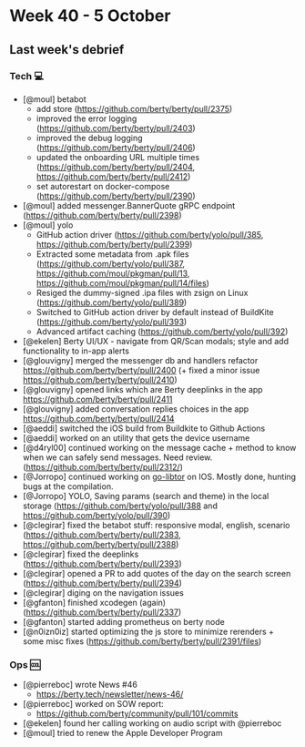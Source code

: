 # Week 40 - 5 October

## Last week's debrief

### Tech :computer:

* [@moul] betabot
    * add store (https://github.com/berty/berty/pull/2375)
    * improved the error logging (https://github.com/berty/berty/pull/2403)
    * improved the debug logging (https://github.com/berty/berty/pull/2406)
    * updated the onboarding URL multiple times (https://github.com/berty/berty/pull/2404, https://github.com/berty/berty/pull/2412)
    * set autorestart on docker-compose (https://github.com/berty/berty/pull/2390)
* [@moul] added messenger.BannerQuote gRPC endpoint (https://github.com/berty/berty/pull/2398)
* [@moul] yolo
    * GitHub action driver (https://github.com/berty/yolo/pull/385, https://github.com/berty/berty/pull/2399)
    * Extracted some metadata from .apk files (https://github.com/berty/yolo/pull/387, https://github.com/moul/pkgman/pull/13, https://github.com/moul/pkgman/pull/14/files)
    * Resiged the dummy-signed .ipa files with zsign on Linux (https://github.com/berty/yolo/pull/389)
    * Switched to GitHub action driver by default instead of BuildKite (https://github.com/berty/yolo/pull/393)
    * Advanced artifact caching (https://github.com/berty/yolo/pull/392)
* [@ekelen] Berty UI/UX - navigate from QR/Scan modals; style and add functionality to in-app alerts
* [@glouvigny] merged the messenger db and handlers refactor https://github.com/berty/berty/pull/2400 (+ fixed a minor issue https://github.com/berty/berty/pull/2410)
* [@glouvigny] opened links which are Berty deeplinks in the app https://github.com/berty/berty/pull/2411
* [@glouvigny] added conversation replies choices in the app https://github.com/berty/berty/pull/2414
* [@aeddi] switched the iOS build from Buildkite to Github Actions
* [@aeddi] worked on an utility that gets the device username 
* [@d4ryl00] continued working on the message cache + method to know when we can safely send messages. Need review. (https://github.com/berty/berty/pull/2312/)
* [@Jorropo] continued working on [go-libtor](https://github.com/berty/go-libtor) on IOS. Mostly done, hunting bugs at the compilation.
* [@Jorropo] YOLO, Saving params (search and theme) in the local storage (https://github.com/berty/yolo/pull/388 and https://github.com/berty/yolo/pull/390)
* [@clegirar] fixed the betabot stuff: responsive modal, english, scenario (https://github.com/berty/berty/pull/2383, https://github.com/berty/berty/pull/2388)
* [@clegirar] fixed the deeplinks (https://github.com/berty/berty/pull/2393)
* [@clegirar] opened a PR to add quotes of the day on the search screen (https://github.com/berty/berty/pull/2394)
* [@clegirar] diging on the navigation issues
* [@gfanton] finished xcodegen (again) (https://github.com/berty/berty/pull/2337)
* [@gfanton] started adding prometheus on berty node
* [@n0izn0iz]  started optimizing the js store to minimize rerenders + some misc fixes (https://github.com/berty/berty/pull/2391/files)

### Ops :cool:

* [@pierreboc] wrote News #46
    * https://berty.tech/newsletter/news-46/
* [@pierreboc] worked on SOW report:
    * https://github.com/berty/community/pull/101/commits
* [@ekelen] found her calling working on audio script with @pierreboc
* [@moul] tried to renew the Apple Developer Program
